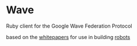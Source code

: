 # Wave

Ruby client for the Google Wave Federation Protocol

based on the [whitepapers](http://www.waveprotocol.org/whitepapers) for use in building [robots](http://code.google.com/intl/it/apis/wave/extensions/robots/index.html)
